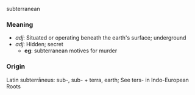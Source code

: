 subterranean
### Meaning
+ _adj_: Situated or operating beneath the earth's surface; underground
+ _adj_: Hidden; secret
    + __eg__: subterranean motives for murder

### Origin

Latin subterrāneus: sub-, sub- + terra, earth; See ters- in Indo-European Roots

